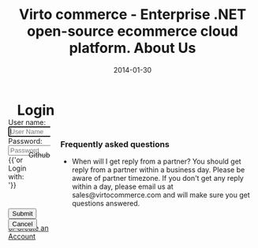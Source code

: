 ﻿---
title: Virto commerce - Enterprise .NET open-source ecommerce cloud platform. About Us
description: Virto commerce - Enterprise .NET open-source ecommerce cloud platform. About Us
date: 2014-01-30
permalink: login
---
<div ng-controller="accountController" class="roadmap responsive">
	<h1 style="margin-left: 18px;" class="head-title">Login</h1>
	<div class="columns">
		<div style="bottom: 20px; position: relative;" class="column">
			<div class="block">
				<form name="loginForm" method="post">
					<input type="hidden" name="Contact[Subject]" value="Contact Partner" />
					<input type="hidden" name="Contact[RedirectUrl]" value='~/thank-you-contact-partner' />
					<input style="display: none" name="Contact[PartnerId]" value="" />
					<div class="control-group">
						<label for="Contact[UserName]">User name:</label>
                        <input ng-model="user.user_name" class="form-input" style="width:300px;" type="text" value="" name="customer[user_name]" id="customer_user_name" placeholder="User Name" autocorrect="off" autocapitalize="off" autofocus ng-required="user.user_name" />
					</div>			
					<div class="control-group">
						<label for="Password">Password:</label>
						<input ng-model="user.password" class="form-input" style="width:300px;" type="password" value="" name="customer[password]" id="customer_password" placeholder="Password" ng-required="user.password"/>
					</div>
                     <div style="display: inline-flex; word-spacing: normal!important;">{{'or Login with: '}}<div style="position: relative;bottom: 10px;"><img src="gh-ico.png" alt=""> Github</div></div>
                    <p>
                        <div style="top: 25px; position: relative;" class="control-group">
					    	<button ng-click="signIn(user)" type="submit" class="button fill" ng-required="loginForm.$valid==true">Submit</button>
					    	<button ng-click="user = [];" type="submit" class="button fill">Cancel</button>
					    </div>
                    </p>
                     <a style="word-spacing: normal!important;" href="{{ '/registration' | absolute_url }}">or Create an Account</a>
				</form>
			</div>
		</div>
		<div class="column">
			<div class="block">
				<h3>Frequently asked questions</h3>
				<ul class="list">
					<li>
						<span class="title">When will I get reply from a partner?</span>
						<span class="descr">You should get reply from a partner within a business day. Please be aware of partner timezone. If 
						you don't get any reply within a day, please email us at sales@virtocommerce.com and will make sure you get questions answered.</span>
					</li>
				</ul>
			</div>
		</div>
	</div>
</div>